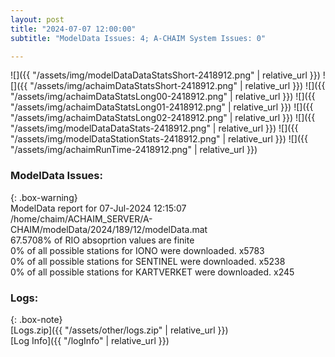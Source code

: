 ```yaml
---
layout: post
title: "2024-07-07 12:00:00"
subtitle: "ModelData Issues: 4; A-CHAIM System Issues: 0"

---
```


![]({{ "/assets/img/modelDataDataStatsShort-2418912.png" | relative_url }})
![]({{ "/assets/img/achaimDataStatsShort-2418912.png" | relative_url }})
![]({{ "/assets/img/achaimDataStatsLong00-2418912.png" | relative_url }})
![]({{ "/assets/img/achaimDataStatsLong01-2418912.png" | relative_url }})
![]({{ "/assets/img/achaimDataStatsLong02-2418912.png" | relative_url }})
![]({{ "/assets/img/modelDataDataStats-2418912.png" | relative_url }})
![]({{ "/assets/img/modelDataStationStats-2418912.png" | relative_url }})
![]({{ "/assets/img/achaimRunTime-2418912.png" | relative_url }})


### ModelData Issues:  
  
{: .box-warning}  
 ModelData report for 07-Jul-2024 12:15:07   
 /home/chaim/ACHAIM_SERVER/A-CHAIM/modelData/2024/189/12/modelData.mat   
 67.5708% of RIO absoprtion values are finite   
 0% of all possible stations for IONO were downloaded. x5783   
 0% of all possible stations for SENTINEL were downloaded. x5238   
 0% of all possible stations for KARTVERKET were downloaded. x245   
  


### Logs:  
  
{: .box-note}  
[Logs.zip]({{ "/assets/other/logs.zip" | relative_url }})  
[Log Info]({{ "/logInfo" | relative_url }})  
